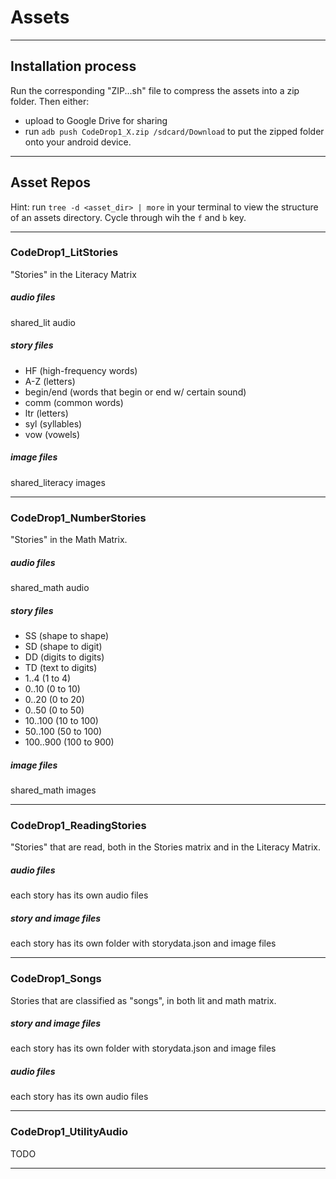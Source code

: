 # Assets
---

## Installation process
Run the corresponding "ZIP...sh" file to compress the assets into a zip folder. Then either:

- upload to Google Drive for sharing
- run `adb push CodeDrop1_X.zip /sdcard/Download` to put the zipped folder onto your android device.

---

## Asset Repos

Hint: run `tree -d <asset_dir> | more` in your terminal to view the structure of an assets directory. Cycle through wih the `f` and `b` key.

---

### CodeDrop1_LitStories
"Stories" in the Literacy Matrix

##### audio files
shared_lit audio


##### story files

- HF (high-frequency words)
- A-Z (letters)
- begin/end (words that begin or end w/ certain sound)
- comm (common words)
- ltr (letters)
- syl (syllables)
- vow (vowels)

##### image files
shared_literacy images


---
### CodeDrop1_NumberStories
"Stories" in the Math Matrix.

##### audio files
shared_math audio


##### story files

- SS (shape to shape)
- SD (shape to digit)
- DD (digits to digits)
- TD (text to digits)
- 1..4 (1 to 4)
- 0..10 (0 to 10)
- 0..20 (0 to 20)
- 0..50 (0 to 50)
- 10..100 (10 to 100)
- 50..100 (50 to 100)
- 100..900 (100 to 900)


##### image files
shared_math images
 

---
### CodeDrop1_ReadingStories
"Stories" that are read, both in the Stories matrix and in the Literacy Matrix.

##### audio files
each story has its own audio files


##### story and image files
each story has its own folder with storydata.json and image files

---


### CodeDrop1_Songs
Stories that are classified as "songs", in both lit and math matrix.

##### story and image files
each story has its own folder with storydata.json and image files


##### audio files
each story has its own audio files


---

### CodeDrop1_UtilityAudio
TODO

---